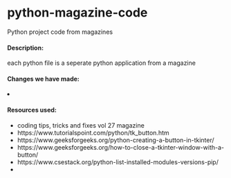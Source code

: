 # python-magazine-code
Python project code from magazines

<h4>Description:</h4>
each python file is a seperate python application from a magazine 

<h4>Changes we have made:</h4>
<li></li>


<h4>Resources used:</h4>
<ul>
  <li>coding tips, tricks and fixes vol 27 magazine</li>
  <li>https://www.tutorialspoint.com/python/tk_button.htm</li>
  <li>https://www.geeksforgeeks.org/python-creating-a-button-in-tkinter/</li>
  <li>https://www.geeksforgeeks.org/how-to-close-a-tkinter-window-with-a-button/ </li>
  <li>https://www.csestack.org/python-list-installed-modules-versions-pip/<li>
  </ul>
